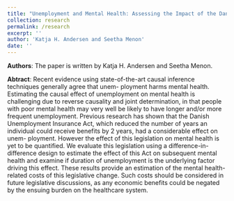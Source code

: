 ```yaml
---
title: "Unemployment and Mental Health: Assessing the Impact of the Danish Unemployment Insurance Act"
collection: research
permalink: /research
excerpt: ''
author: 'Katja H. Andersen and Seetha Menon'
date: ''
---
```


**Authors**: 
The paper is written by Katja H. Andersen and Seetha Menon.

**Abtract**:
Recent evidence using state-of-the-art causal inference techniques generally agree that unem-
ployment harms mental health. Estimating the causal effect of unemployment on mental health
is challenging due to reverse causality and joint determination, in that people with poor mental
health may very well be likely to have longer and/or more frequent unemployment. Previous
research has shown that the Danish Unemployment Insurance Act, which reduced the number
of years an individual could receive benefits by 2 years, had a considerable effect on unem-
ployment. However the effect of this legislation on mental health is yet to be quantified. We
evaluate this legislation using a difference-in-difference design to estimate the effect of this Act
on subsequent mental health and examine if duration of unemployment is the underlying factor
driving this effect. These results provide an estimation of the mental health-related costs of
this legislative change. Such costs should be considered in future legislative discussions, as any
economic benefits could be negated by the ensuing burden on the healthcare system.


```